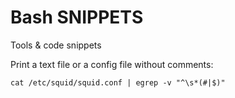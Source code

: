 # Bash SNIPPETS

Tools &amp; code snippets

Print a text file or a config file without comments:

```
cat /etc/squid/squid.conf | egrep -v "^\s*(#|$)"
```
